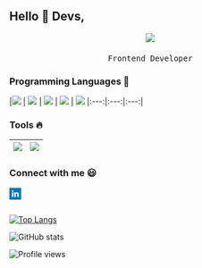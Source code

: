 ## Hello :wave: Devs, 

<p align="center">
  <img src="https://camo.githubusercontent.com/af294ac6128143eb9e5d50ad3000623978355e38/68747470733a2f2f7777772e72617673616e6d656469612e636f6d2f7765625f6173736574732f696d616765732f776562736974652e676966" width=1200>
  <br><br>
  <samp>
  Frontend Developer

  </samp>
</p>

### Programming Languages  :rocket:
|<img src="https://upload.wikimedia.org/wikipedia/commons/thumb/4/47/React.svg/1200px-React.svg.png" width=60> | <img src="https://www.desarrollosnea.com/images/technology/redux.png" width=60> | <img src="https://raw.githubusercontent.com/coderjojo/coderjojo/master/img/js.png" width=60> | <img src="https://res.cloudinary.com/practicaldev/image/fetch/s--RpUfSAFP--/c_imagga_scale,f_auto,fl_progressive,h_1080,q_auto,w_1080/https://dev-to-uploads.s3.amazonaws.com/uploads/articles/8otweo5ef6kwc26rmxe5.png" width=60> | <img src="https://upload.wikimedia.org/wikipedia/commons/1/17/Google-flutter-logo.png" width=60> 
|:---:|:---:|:---:|


### Tools :fire:
|<img src="https://cdn.freebiesupply.com/logos/thumbs/2x/visual-studio-code-logo.png" width=60> | <img src="https://raw.githubusercontent.com/coderjojo/coderjojo/master/img/github.svg" width=60> | 
|:---:|:---:|

### Connect with me :smiley:
<a href="https://www.linkedin.com/in/jorge-mestre-lozano-ba48b2154/">
  <img align="left" alt="mestre lozano Linkedin" width="21px" src="https://raw.githubusercontent.com/edent/SuperTinyIcons/099dc12b59179d07d534069bc8551718f786d91a/images/svg/linkedin.svg" />
</a>

<br/> <br/>

[![Top Langs](https://github-readme-stats.vercel.app/api/top-langs/?username=jmestrelozano)](https://github.com/anuraghazra/github-readme-stats)

![GitHub stats](https://github-readme-stats.vercel.app/api?username=jmestrelozano&show_icons=true)  

![Profile views](https://gpvc.arturio.dev/jmestrelozano)  
